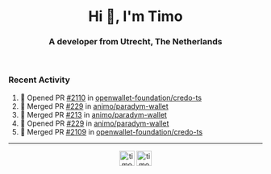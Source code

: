 <h1 align="center">Hi 👋, I'm Timo</h1>
<h3 align="center">A developer from Utrecht, The Netherlands</h3>
<br/>
<!-- https://github.com/rahuldkjain/github-profile-readme-generator --!>

<!--  <p align="left"><img src="https://github-readme-stats.vercel.app/api?username=timoglastra&show_icons=true&count_private=true&" alt="timoglastra" /></p> --!>

<!--
Github language stats
<p align="left"><img src="https://github-readme-stats.vercel.app/api/top-langs/?username=timoglastra&layout=compact" alt="timoglastra" /><p>
-->

<!-- Codestats language stats -->
<!-- <p align="left"><img src="https://codestats-readme.vercel.app/api/top-langs/?username=timoglastra&layout=compact&language_count=12" alt="timoglastra" /><p>    --!>
  
<h3>Recent Activity</h3>

<!--START_SECTION:activity-->
1. 💪 Opened PR [#2110](https://github.com/openwallet-foundation/credo-ts/pull/2110) in [openwallet-foundation/credo-ts](https://github.com/openwallet-foundation/credo-ts)
2. 🎉 Merged PR [#229](https://github.com/animo/paradym-wallet/pull/229) in [animo/paradym-wallet](https://github.com/animo/paradym-wallet)
3. 🎉 Merged PR [#213](https://github.com/animo/paradym-wallet/pull/213) in [animo/paradym-wallet](https://github.com/animo/paradym-wallet)
4. 💪 Opened PR [#229](https://github.com/animo/paradym-wallet/pull/229) in [animo/paradym-wallet](https://github.com/animo/paradym-wallet)
5. 🎉 Merged PR [#2109](https://github.com/openwallet-foundation/credo-ts/pull/2109) in [openwallet-foundation/credo-ts](https://github.com/openwallet-foundation/credo-ts)
<!--END_SECTION:activity-->

---

<p align="center">
<a href="https://twitter.com/timoglastra" target="blank"><img align="center" src="https://cdn.jsdelivr.net/npm/simple-icons@3.0.1/icons/twitter.svg" alt="timoglastra" height="30" width="30" /></a>
<a href="https://linkedin.com/in/timoglastra" target="blank"><img align="center" src="https://cdn.jsdelivr.net/npm/simple-icons@3.0.1/icons/linkedin.svg" alt="timoglastra" height="30" width="30" /></a>
</p>



